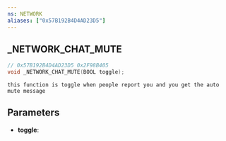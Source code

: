 ```yaml
---
ns: NETWORK
aliases: ["0x57B192B4D4AD23D5"]
---
```

## _NETWORK_CHAT_MUTE

```c
// 0x57B192B4D4AD23D5 0x2F98B405
void _NETWORK_CHAT_MUTE(BOOL toggle);
```

```
this function is toggle when people report you and you get the auto mute message  
```

## Parameters
* **toggle**:

